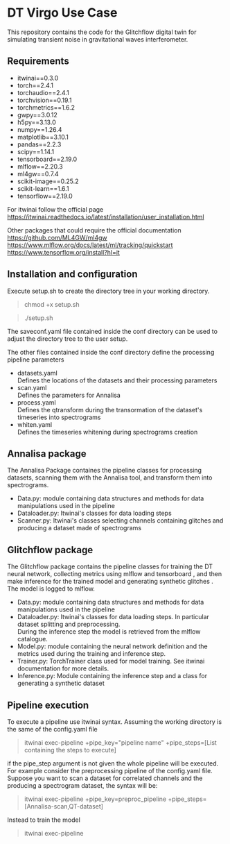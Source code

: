 # DT Virgo Use Case

This repository contains the code for the Glitchflow digital twin for simulating transient noise 
in gravitational waves interferometer.

## Requirements

- itwinai==0.3.0
- torch==2.4.1
- torchaudio==2.4.1
- torchvision==0.19.1
- torchmetrics==1.6.2
- gwpy==3.0.12
- h5py==3.13.0
- numpy==1.26.4
- matplotlib==3.10.1
- pandas==2.2.3
- scipy==1.14.1
- tensorboard==2.19.0
- mlflow==2.20.3
- ml4gw==0.7.4
- scikit-image==0.25.2
- scikit-learn==1.6.1
- tensorflow==2.19.0

For itwinai follow the official page <br>
https://itwinai.readthedocs.io/latest/installation/user_installation.html <br>

Other packages that could require the official documentation <br>
https://github.com/ML4GW/ml4gw <br>
https://www.mlflow.org/docs/latest/ml/tracking/quickstart <br>
https://www.tensorflow.org/install?hl=it <br>

## Installation and configuration

Execute setup.sh to create the directory tree in your working directory.

> chmod +x setup.sh

> ./setup.sh

The saveconf.yaml file contained inside the conf directory can be used to adjust the directory tree to the user setup.

The other files contained inside the conf directory define the processing pipeline parameters

- datasets.yaml <br>
Defines the locations of the datasets and their processing parameters <br>
- scan.yaml <br>
Defines the parameters for Annalisa <br>
- process.yaml <br>
Defines the qtransform during the transormation of the dataset's timeseries into spectrograms
- whiten.yaml  <br>
Defines the timeseries whitening during spectrograms creation

## Annalisa package

The Annalisa Package containes the pipeline classes for processing datasets, scanning them with the Annalisa tool, and transform them into spectrograms. <br>

- Data.py: module containing data structures and methods for data manipulations used in the pipeline
- Dataloader.py: Itwinai's classes for data loading steps
- Scanner.py: Itwinai's classes selecting channels containing glitches and producing a dataset made of spectrograms

## Glitchflow package

The Glitchflow package contains the pipeline classes for training the DT neural network, collecting metrics using mlflow and tensorboard , 
and then make inference for the trained model and generating synthetic glitches . The model is logged to mlflow.

- Data.py: module containing data structures and methods for data manipulations used in the pipeline
- Dataloader.py: Itwinai's classes for data loading steps. In particular dataset splitting and preprocessing.<br>
  During the inference step the model is retrieved from the mlflow catalogue. <br>
- Model.py: module containing the neural network definition and the metrics used during the training and inference step.
- Trainer.py: TorchTrainer class used for model training. See itwinai documentation for more details.
- Inference.py: Module containing the inference step and a class for generating a synthetic dataset

 ## Pipeline execution

 To execute a pipeline use itwinai syntax. Assuming the working directory is the same of the config.yaml file

 >itwinai exec-pipeline +pipe_key="pipeline name" +pipe_steps=[List containing the steps to execute]

if the pipe_step argument is not given the whole pipeline will be executed. For example consider the preprocessing pipeline of the config.yaml file.
Suppose you want to scan a dataset for correlated channels and the producing a spectrogram dataset, the syntax will be:

>itwinai exec-pipeline +pipe_key=preproc_pipeline +pipe_steps=[Annalisa-scan,QT-dataset]

Instead to train the model

>itwinai exec-pipeline











